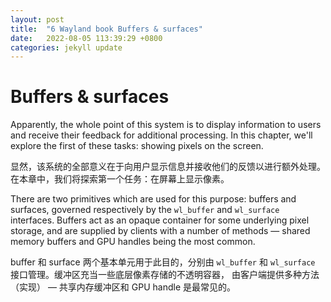 ```yaml
---
layout: post
title:  "6 Wayland book Buffers & surfaces"
date:   2022-08-05 113:39:29 +0800
categories: jekyll update
---
```

# Buffers & surfaces

Apparently, the whole point of this system is to display information to users
and receive their feedback for additional processing. In this chapter, we'll
explore the first of these tasks: showing pixels on the screen.

显然，该系统的全部意义在于向用户显示信息并接收他们的反馈以进行额外处理。在本章中，我们将探索第一个任务：在屏幕上显示像素。

There are two primitives which are used for this purpose: buffers and surfaces,
governed respectively by the `wl_buffer` and `wl_surface` interfaces. Buffers
act as an opaque container for some underlying pixel storage, and are supplied
by clients with a number of methods &mdash; shared memory buffers and GPU 
handles being the most common.

buffer 和 surface 两个基本单元用于此目的，分别由 `wl_buffer` 和 `wl_surface` 接口管理。缓冲区充当一些底层像素存储的不透明容器，
由客户端提供多种方法（实现） &mdash; 共享内存缓冲区和 GPU handle 是最常见的。
